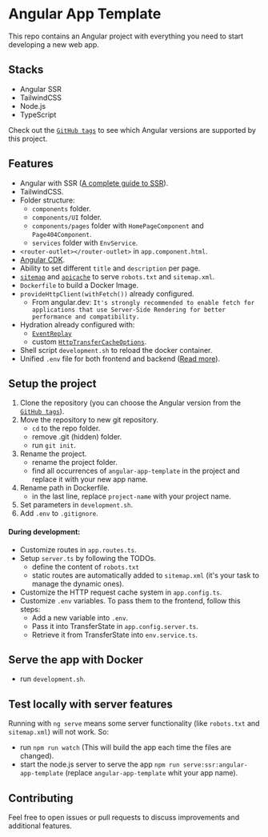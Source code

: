 # Angular App Template

This repo contains an Angular project with everything you need to start developing a new web app.

## Stacks

- Angular SSR
- TailwindCSS
- Node.js 
- TypeScript

Check out the [`GitHub tags`](https://github.com/EscanorTargaryen/angular-app-template/tags) to see which Angular versions are supported by this project.

## Features

- Angular with SSR ([A complete guide to SSR](https://www.angulararchitects.io/blog/complete-guide-for-server-side-rendering-ssr-in-angular/)).
- TailwindCSS.
- Folder structure:
  - `components` folder.
  - `components/UI` folder.
  - `components/pages` folder with `HomePageComponent` and `Page404Component`.
  - `services` folder with `EnvService`.
- `<router-outlet></router-outlet>` in `app.component.html`.
- [Angular CDK](https://material.angular.io/cdk/categories).
- Ability to set different `title` and `description` per page.
- [`sitemap`](https://www.npmjs.com/package/sitemap) and [`apicache`](https://www.npmjs.com/package/apicache) to serve `robots.txt` and `sitemap.xml`.
- `Dockerfile` to build a Docker Image.
- `provideHttpClient(withFetch())` already configured.
  - From angular.dev: `It's strongly recommended to enable fetch for applications that use Server-Side Rendering for better performance and compatibility.`
- Hydration already configured with:
  - [`EventReplay`](https://angular.dev/api/platform-browser/withEventReplay)
  - custom [`HttpTransferCacheOptions`](https://angular.dev/api/platform-browser/withHttpTransferCacheOptions).
- Shell script `development.sh` to reload the docker container.
- Unified `.env` file for both frontend and backend ([Read more](https://medium.com/@iyieldinov/angular-17-ssr-leveraging-transferstate-for-server-side-environment-variables-or-other-external-2fcb6adbdd06)).

## Setup the project

1. Clone the repository (you can choose the Angular version from the [`GitHub tags`](https://github.com/EscanorTargaryen/angular-app-template/tags)).
2. Move the repository to new git repository.
    - `cd` to the repo folder. 
    - remove .git (hidden) folder. 
    - run `git init`.
3. Rename the project.
    - rename the project folder.
    - find all occurrences of `angular-app-template` in the project and replace it with your new app name.
4. Rename path in Dockerfile.
    - in the last line, replace `project-name` with your project name.
5. Set parameters in `development.sh`.
6. Add `.env` to `.gitignore`.

#### During development:
- Customize routes in `app.routes.ts`. 
- Setup `server.ts` by following the TODOs.
  - define the content of `robots.txt`
  - static routes are automatically added to `sitemap.xml` (it's your task to manage the dynamic ones).
- Customize the HTTP request cache system in `app.config.ts`.
- Customize `.env` variables. To pass them to the frontend, follow this steps:
  - Add a new variable into `.env`.
  - Pass it into TransferState in `app.config.server.ts`.
  - Retrieve it from TransferState into `env.service.ts`.

## Serve the app with Docker

- run `development.sh`.

## Test locally with server features

Running with `ng serve` means some server functionality (like `robots.txt` and `sitemap.xml`) will not work. So:
- run `npm run watch` (This will build the app each time the files are changed).
- start the node.js server to serve the app `npm run serve:ssr:angular-app-template` (replace `angular-app-template` whit your app name).

## Contributing

Feel free to open issues or pull requests to discuss improvements and additional features.
